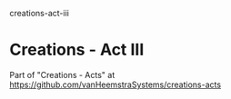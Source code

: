 creations-act-iii
# Creations - Act III

Part of "Creations - Acts" at https://github.com/vanHeemstraSystems/creations-acts
